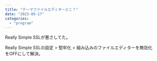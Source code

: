 ```yaml
---
title: "テーマファイルエディターどこ？"
date: "2023-09-17"
categories: 
  - "program"
---
```


Really Simple SSLが悪さしてた。

Really Simple SSLの設定 > 堅牢化 > 組み込みのファイルエディターを無効化 をOFFにして解決。
